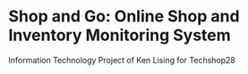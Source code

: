 # Shop and Go: Online Shop and Inventory Monitoring System

Information Technology Project of Ken Lising for Techshop28
